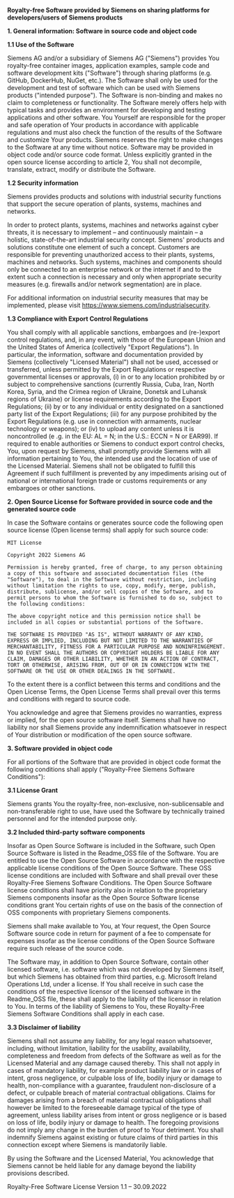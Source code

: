 **Royalty-free Software provided by Siemens on sharing platforms for developers/users of Siemens products**

**1. General information: Software in source code and object code**

**1.1 Use of the Software**

Siemens AG and/or a subsidiary of Siemens AG ("Siemens") provides You royalty-free container images, application examples, sample code and software development kits ("Software") through sharing platforms (e.g. GitHub, DockerHub, NuGet, etc.). The Software shall only be used for the development and test of software which can be used with Siemens products ("intended purpose"). The Software is non-binding and makes no claim to completeness or functionality. The Software merely offers help with typical tasks and provides an environment for developing and testing applications and other software. You Yourself are responsible for the proper and safe operation of Your products in accordance with applicable regulations and must also check the function of the results of the Software and customize Your products. Siemens reserves the right to make changes to the Software at any time without notice. Software may be provided in object code and/or source code format. Unless explicitly granted in the open source license according to article 2, You shall not decompile, translate, extract, modify or distribute the Software.

**1.2 Security information**

Siemens provides products and solutions with industrial security functions that support the secure operation of plants, systems, machines and networks.

In order to protect plants, systems, machines and networks against cyber threats, it is necessary to implement – and continuously maintain – a holistic, state-of-the-art industrial security concept. Siemens' products and solutions constitute one element of such a concept.
Customers are responsible for preventing unauthorized access to their plants, systems, machines and networks. Such systems, machines and components should only be connected to an enterprise network or the internet if and to the extent such a connection is necessary and only when appropriate security measures (e.g. firewalls and/or network segmentation) are in place.

For additional information on industrial security measures that may be implemented, please visit
<https://www.siemens.com/industrialsecurity>.

**1.3 Compliance with Export Control Regulations**

You shall comply with all applicable sanctions, embargoes and (re-)export control regulations, and, in any event, with those of the European Union and the United States of America (collectively "Export Regulations"). In particular, the information, software and documentation provided by Siemens (collectively "Licensed Material") shall not be used, accessed or transferred, unless permitted by the Export Regulations or respective governmental licenses or approvals, (i) in or to any location prohibited by or subject to comprehensive sanctions (currently Russia, Cuba, Iran, North Korea, Syria, and the Crimea region of Ukraine, Donetsk and Luhansk regions of Ukraine) or license requirements according to the Export Regulations; (ii) by or to any individual or entity designated on a sanctioned party list of the Export Regulations; (iii) for any purpose prohibited by the Export Regulations (e.g. use in connection with armaments, nuclear technology or weapons); or (iv) to upload any content unless it is noncontrolled (e .g. in the EU: AL = N; in the U.S.: ECCN = N or EAR99). If required to enable authorities or Siemens to conduct export control checks, You, upon request by Siemens, shall promptly provide Siemens with all information pertaining to You, the intended use and the location of use of the Licensed Material. Siemens shall not be obligated to fulfill this Agreement if such fulfillment is prevented by any impediments arising out of national or international foreign trade or customs requirements or any embargoes or other sanctions.

**2. Open Source License for Software provided in source code and the generated source code**

In case the Software contains or generates source code the following open source license (Open license terms) shall apply for such source code:

    MIT License
    
    Copyright 2022 Siemens AG

    Permission is hereby granted, free of charge, to any person obtaining a copy of this software and associated documentation files (the "Software"), to deal in the Software without restriction, including without limitation the rights to use, copy, modify, merge, publish, distribute, sublicense, and/or sell copies of the Software, and to permit persons to whom the Software is furnished to do so, subject to the following conditions:
    
    The above copyright notice and this permission notice shall be included in all copies or substantial portions of the Software.

    THE SOFTWARE IS PROVIDED "AS IS", WITHOUT WARRANTY OF ANY KIND, EXPRESS OR IMPLIED, INCLUDING BUT NOT LIMITED TO THE WARRANTIES OF MERCHANTABILITY, FITNESS FOR A PARTICULAR PURPOSE AND NONINFRINGEMENT. IN NO EVENT SHALL THE AUTHORS OR COPYRIGHT HOLDERS BE LIABLE FOR ANY CLAIM, DAMAGES OR OTHER LIABILITY, WHETHER IN AN ACTION OF CONTRACT, TORT OR OTHERWISE, ARISING FROM, OUT OF OR IN CONNECTION WITH THE SOFTWARE OR THE USE OR OTHER DEALINGS IN THE SOFTWARE. 

To the extent there is a conflict between this terms and conditions and the Open License Terms, the Open License Terms shall prevail over this terms and conditions with regard to source code.

You acknowledge and agree that Siemens provides no warranties, express or implied, for the open source software itself. Siemens shall have no liability nor shall Siemens provide any indemnification whatsoever in respect of Your distribution or modification of the open source software.

**3. Software provided in object code**

For all portions of the Software that are provided in object code format the following conditions shall apply ("Royalty-Free Siemens Software Conditions"):

**3.1 License Grant**

Siemens grants You the royalty-free, non-exclusive, non-sublicensable and non-transferable right to use, have used the Software by technically trained personnel and for the intended purpose only.

**3.2 Included third-party software components**

Insofar as Open Source Software is included in the Software, such Open Source Software is listed in the Readme_OSS file of the Software. You are entitled to use the Open Source Software in accordance with the respective applicable license conditions of the Open Source Software. These OSS license conditions are included with Software and shall prevail over these Royalty-Free Siemens Software Conditions. The Open Source Software license conditions shall have priority also in relation to the proprietary Siemens components insofar as the Open Source Software license conditions grant You certain rights of use on the basis of the connection of OSS components with proprietary Siemens components.

Siemens shall make available to You, at Your request, the Open Source Software source code in return for payment of a fee to compensate for expenses insofar as the license conditions of the Open Source Software require such release of the source code.

The Software may, in addition to Open Source Software, contain other licensed software, i.e. software which was not developed by Siemens itself, but which Siemens has obtained from third parties, e.g. Microsoft Ireland Operations Ltd, under a license. If You shall receive in such case the conditions of the respective licensor of the licensed software in the Readme_OSS file, these shall apply to the liability of the licensor in relation to You. In terms of the liability of Siemens to You, these Royalty-Free Siemens Software Conditions shall apply in each case.

**3.3 Disclaimer of liability**

Siemens shall not assume any liability, for any legal reason whatsoever, including, without limitation, liability for the usability, availability, completeness and freedom from defects of the Software as well as for the Licensed Material and any damage caused thereby. This shall not apply in cases of mandatory liability, for example product liability law or in cases of intent, gross negligence, or culpable loss of life, bodily injury or damage to health, non-compliance with a guarantee, fraudulent non-disclosure of a defect, or culpable breach of material contractual obligations. Claims for damages arising from a breach of material contractual obligations shall however be limited to the foreseeable damage typical of the type of agreement, unless liability arises from intent or gross negligence or is based on loss of life, bodily injury or damage to health. The foregoing provisions do not imply any change in the burden of proof to Your detriment. You shall indemnify Siemens against existing or future claims of third parties in this connection except where Siemens is mandatorily liable.

By using the Software and the Licensed Material, You acknowledge that Siemens cannot be held liable for any damage beyond the liability provisions described.

Royalty-Free Software License Version 1.1 – 30.09.2022

